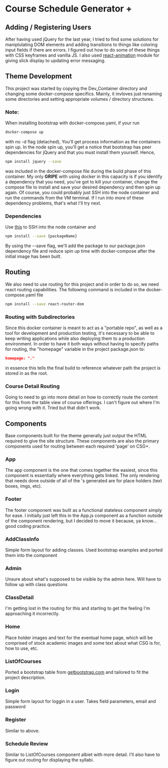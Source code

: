 # Course Schedule Generator +

## Adding / Registering Users
After having used jQuery for the last year, I tried to find some solutions for maniplulating DOM elements and adding transitions to things like coloring input fields if there are errors. I figured out how to do some of these things with CSS keyframes and vanilla JS. I also used [react-animation](https://nearform.github.io/react-animation/) module for giving slick display to updating error messaging. 


## Theme Development
This project was started by copying the Dev_Container directory and changing some docker-compose specifics. Mainly, it invloves just renaming some directories and setting appropriate volumes / directory structures.

### Note:
When installing bootstrap with docker-compose.yaml, if your run 
```bash
docker-compose up
```
with no -d flag (detached), You'll get process information as the containers spin up. In the node spin up, you'll get a notice that bootstrap has peer dependencies for jQuery and that you must install them yourself. Hence, 
```bash
npm install jquery --save
```
was included in the docker-compose file during the build phase of this container. My only <strong>GRIPE</strong> with using docker in this capacity is if you identify a dependency that you need, you've got to kill your container, change the compose file to install and save your desired dependency and then spin up again. Of course, you could probably just SSH into the node container and run the commands from the VM terminal. If I run into more of these dependency problems, that's what I'll try next.

### Dependencies
Use [this](https://phase2.github.io/devtools/common-tasks/ssh-into-a-container/) to SSH into the node container and
```bash
npm install --save {packageName}
``` 
By using the --save flag, we'll add the package to our package.json dependency file and reduce spin up time with docker-compose after the initial image has been built.

## Routing
We also need to use routing for this project and in order to do so, we need react routing capabilities. The following command is included in the docker-compose.yaml file
```bash
npm install --save react-router-dom 
```

### Routing with Subdirectories
Since this docker container is meant to act as a "portable repo", as well as a tool for development and production testing, it's necessary to be able to keep writing applications while also deploying them to a production environment. In order to have it both ways without having to specify paths for routing, the "homepage" variable in the project package.json to:
```JSON
homepage: "."
```
in essence this tells the final build to reference whatever path the project is stored in as the root.

### Course Detail Routing
Going to need to go into more detail on how to correctly route the content for this from the table view of course offerings. I can't figure out where I'm going wrong with it. Tried <Redirect> but that didn't work.

## Components
Base components built for the theme generally just output the HTML required to give the site structure. These components are also the primary components used for routing between each required 'page' on CSG+.

### App
The app component is the one that comes together the easiest, since this component is essentially where everything gets linked. The only rendering that needs done outside of all of the <Route>'s generated are for place holders (text boxes, imgs, etc).

### Footer
The footer component was built as a functional stateless component simply for ease. I initially just left this in the App.js component as a function outside of the component rendering, but I decided to move it because, ya know... good coding practice.

### AddClassInfo
Simple form layout for adding classes. Used bootstrap examples and ported them into the component

### Admin
Unsure about what's supposed to be visible by the admin here. Will have to follow up with class questions

### ClassDetail
I'm getting lost in the routing for this and starting to get the feeling I'm approaching it incorrectly.

### Home
Place holder images and text for the eventual home page, which will be comprised of stock academic images and some text about what CSG is for, how to use, etc.

### ListOfCourses
Ported a bootstrap table from [getbootstrap.com](https://getbootstrap.com/docs/4.0/content/tables/) and tailored to fit the project description.

### Login
Simple form layout for loggin in a user. Takes field parameters, email and password

### Register
Similar to above.

### Schedule Review
Similar to ListOfCourses component albiet with more detail. I'll also have to figure out routing for displaying the syllabi.


